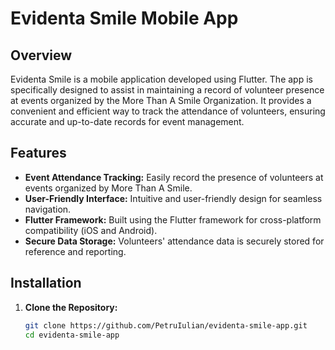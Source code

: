 # Evidenta Smile Mobile App

## Overview

Evidenta Smile is a mobile application developed using Flutter. The app is specifically designed to assist in maintaining a record of volunteer presence at events organized by the More Than A Smile Organization. It provides a convenient and efficient way to track the attendance of volunteers, ensuring accurate and up-to-date records for event management.

## Features

- **Event Attendance Tracking:** Easily record the presence of volunteers at events organized by More Than A Smile.
- **User-Friendly Interface:** Intuitive and user-friendly design for seamless navigation.
- **Flutter Framework:** Built using the Flutter framework for cross-platform compatibility (iOS and Android).
- **Secure Data Storage:** Volunteers' attendance data is securely stored for reference and reporting.

## Installation

1. **Clone the Repository:**
   ```bash
   git clone https://github.com/PetruIulian/evidenta-smile-app.git
   cd evidenta-smile-app
